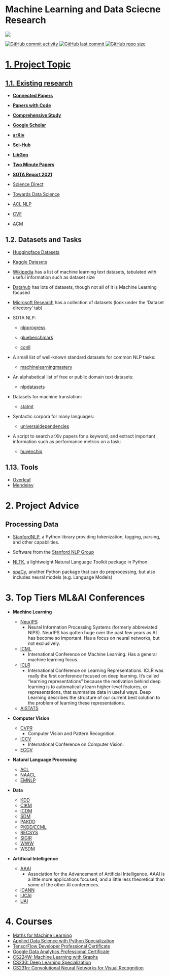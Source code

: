# Machine Learning and Data Sciecne Research
<p align='left'>
  <a href="https://www.facebook.com/nxhoangg/">
    <img src="https://img.shields.io/badge/Humans%20of%20HUST-FFDFD3?style=flat&logo=FACEBOOK&logoColor=black" />
</p>

![GitHub commit activity](https://img.shields.io/github/commit-activity/m/tuanlda78202/MLR?color=%23F7CAC9&label=Commit&logo=Battle.net&logoColor=%23DFCFBE&style=flat-square) ![GitHub last commit](https://img.shields.io/github/last-commit/tuanlda78202/MLR?color=%23F7CAC9&label=Last%20Commit&logo=Google%20Photos&logoColor=%23DFCFBE&style=flat-square) ![GitHub repo size](https://img.shields.io/github/repo-size/tuanlda78202/MLR?color=%23F7CAC9&label=Repo%20Size&logo=Databricks&logoColor=%23DFCFBE&style=flat-square)
# 1. Project Topic

## 1.1. Existing research
- [**Connected Papers**](https://www.connectedpapers.com)

- [**Papers with Code**](https://paperswithcode.com/sota)
    
- [**Comprehensive Study**](https://www.google.com/search?q=comprehensive+study+%2B+%5Bdomain_research%5D&rlz=1C5CHFA_enVN982VN982&sxsrf=APq-WBu67O6q5l2uy1gLqFcfhd9SkCStaA%3A1646543668545&ei=NEMkYtHPIMHLmAX4hKWoCA&ved=0ahUKEwjRueGT3bD2AhXBJaYKHXhCCYUQ4dUDCA4&uact=5&oq=comprehensive+study+%2B+%5Bdomain_research%5D&gs_lcp=Cgdnd3Mtd2l6EAM6BwgAEEcQsAM6BggAEAgQHjoICAAQCBAHEB5KBAhBGABKBAhGGABQ5w1Y-Rlg9htoAXABeACAAZUCiAGgCpIBBTAuOC4xmAEAoAEByAEIwAEB&sclient=gws-wiz)
- [**Google Scholar**](http://scholar.google.com)
    
- [**arXiv**](http://arxiv.org/)

- [**Sci-Hub**](https://sci-hub.hkvisa.net)
   
- [**LibGen**](https://libgen.is)
- [**Two Minute Papers**](https://www.youtube.com/channel/UCbfYPyITQ-7l4upoX8nvctg)
- [**SOTA Report 2021**](https://www.stateof.ai)

- [Science Direct](https://www.sciencedirect.com)
   
- [Towards Data Science](https://towardsdatascience.com)

- [ACL NLP](http://www.aclweb.org/anthology/)
    
- [CVF](https://openaccess.thecvf.com/menu)
 
- [ACM](http://dl.acm.org/)

## 1.2. Datasets and Tasks

- [Huggingface Datasets](https://huggingface.co/datasets)
    
- [Kaggle Datasets](https://www.kaggle.com/datasets)
    
- [Wikipedia](https://en.wikipedia.org/wiki/List_of_datasets_for_machine-learning_research#Text_data) has a list of machine learning text datasets, tabulated with useful information such as dataset size
    
- [Datahub](https://datahub.io/collections) has lots of datasets, though not all of it is Machine Learning focused
        
- [Microsoft Research](https://www.microsoft.com/en-us/research/academic-program/data-science-microsoft-research) has a collection of datasets (look under the ‘Dataset directory’ tab)

- SOTA NLP:
        
    * [nlpprogress](https://nlpprogress.com/)
    
    * [gluebenchmark](https://gluebenchmark.com/leaderboard)
    
    * [conll](https://www.conll.org/previous-tasks)
    
- A small list of well-known standard datasets for common NLP tasks: 
    
    * [machinelearningmastery](https://machinelearningmastery.com/datasets-natural-language-processing)
- An alphabetical list of free or public domain text datasets:
    
    * [nlpdatasets](https://github.com/niderhoff/nlp-datasets)
    
- Datasets for machine translation:
    
    * [statmt](http://statmt.org/)
    
- Syntactic corpora for many languages:
    
    * [universaldependencies](https://universaldependencies.org/)
    
- A script to search arXiv papers for a keyword, and extract important information such as performance metrics on a task:
    
    * [huyenchip](https://huyenchip.com/2018/10/04/sotawhat.html)

## 1.13. Tools 
- [Overleaf](https://www.overleaf.com/project)
- [Mendeley](https://www.mendeley.com/search/)


# 2. Project Advice

## Processing Data

- [StanfordNLP](https://stanfordnlp.github.io/stanfordnlp/), a Python library providing tokenization, tagging, parsing, and other capabilities.
        
- Software from the [Stanford NLP Group](http://nlp.stanford.edu/software/index.shtml)
    
- [NLTK](http://nltk.org/), a lightweight Natural Language Toolkit package in Python.
    
- [spaCy](https://spacy.io/), another Python package that can do preprocessing, but also includes neural models (e.g. Language Models)    

# 3. Top Tiers ML&AI Conferences

- **Machine Learning**
    - [NeurIPS](https://nips.cc/)
      - Neural Information Processing Systems (formerly abbreviated NIPS). NeurIPS has gotten huge over the past few years as AI has become so important. Has a       focus on neural networks, but not exclusively.
    - [ICML](https://icml.cc/)
      - International Conference on Machine Learning. Has a general machine learning focus.
    - [ICLR](https://iclr.cc/)
      - International Conference on Learning Representations. ICLR was really the first conference focused on deep learning. It’s called “learning representations” because the motivation behind deep learning is to automatically learn higher-level features, or representations, that summarize data in useful ways. Deep Learning describes the structure of our current best solution to the problem of learning these representations.
    - [AISTATS](https://www.aistats.org/)

- **Computer Vision**
    - [CVPR](http://cvpr2019.thecvf.com/)
      - Computer Vision and Pattern Recognition.
    - [ICCV](http://iccv2019.thecvf.com/)
      - International Conference on Computer Vision.
    - [ECCV](https://eccv2020.eu/)
- **Natural Language Processing**
    - [ACL](http://www.acl2019.org/EN/index.xhtml)
    - [NAACL](https://naacl2019.org/)
    - [EMNLP](https://www.emnlp-ijcnlp2019.org/)
- **Data**
    - [KDD](https://www.kdd.org/)
    - [CIKM](http://www.cikmconference.org/)
    - [ICDM](http://icdm2019.bigke.org/)
    - [SDM](https://www.siam.org/Conferences/CM/Conference/sdm19)
    - [PAKDD](http://pakdd2019.medmeeting.org/)
    - [PKDD/ECML](http://ecmlpkdd2019.org/)
    - [RECSYS](https://recsys.acm.org/)
    - [SIGIR](https://sigir.org/)
    - [WWW](https://www2019.thewebconf.org/)
    - [WSDM](https://www.wsdm-conference.org/)
- **Artificial Intelligence**
    - [AAAI](https://www.aaai.org/)
      - Association for the Advancement of Artificial Intelligence. AAAI is a little more applications focused, and a little less theoretical than some of the other AI conferences.
    - [ICANN](https://e-nns.org/icann2019/)
    - [IJCAI](https://www.ijcai.org/)
     - [UAI](http://www.auai.org/)
# 4. Courses
* [Maths for Machine Learning](https://app.learney.me/maps/original_map#)
* [Applied Data Science with Python Specialization](https://www.coursera.org/specializations/data-science-python)
* [TensorFlow Developer Professional Certificate](https://www.coursera.org/professional-certificates/tensorflow-in-practice)
* [Google Data Analytics Professional Certificate](https://www.coursera.org/professional-certificates/google-data-analytics)
* [CS224W: Machine Learning with Graphs](https://web.stanford.edu/class/cs224w/?fbclid=IwAR15ClfPoL7mfylj6knvko-A_0uE06eFCZB4ZBOBFqwjwWjqYTafNkA-a1k)
* [CS230: Deep Learning Specialization](https://www.coursera.org/specializations/deep-learning?)
* [CS231n: Convolutional Neural Networks for Visual Recognition](http://cs231n.stanford.edu)
